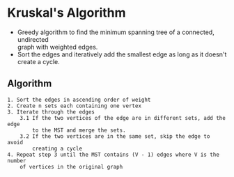 # Kruskal's Algorithm

* Greedy algorithm to find the minimum spanning tree of a connected, undirected  
graph with weighted edges.
* Sort the edges and iteratively add the smallest edge as long as it doesn't  
create a cycle.

## Algorithm
    1. Sort the edges in ascending order of weight
    2. Create n sets each containing one vertex
    3. Iterate through the edges
        3.1 If the two vertices of the edge are in different sets, add the edge 
            to the MST and merge the sets.
        3.2 If the two vertices are in the same set, skip the edge to avoid 
            creating a cycle
    4. Repeat step 3 until the MST contains (V - 1) edges where V is the number 
        of vertices in the original graph

